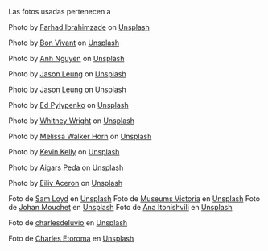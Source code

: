 Las fotos usadas pertenecen a

Photo by <a href="https://unsplash.com/@ferhadd?utm_content=creditCopyText&utm_medium=referral&utm_source=unsplash">Farhad Ibrahimzade</a> on <a href="https://unsplash.com/photos/cooked-food-on-black-ceramic-bowl-KpOl9jV2aJM?utm_content=creditCopyText&utm_medium=referral&utm_source=unsplash">Unsplash</a>

Photo by <a href="https://unsplash.com/@bonvivant?utm_content=creditCopyText&utm_medium=referral&utm_source=unsplash">Bon Vivant</a> on <a href="https://unsplash.com/photos/ramen-dish-qom5MPOER-I?utm_content=creditCopyText&utm_medium=referral&utm_source=unsplash">Unsplash</a>

Photo by <a href="https://unsplash.com/@pwign?utm_content=creditCopyText&utm_medium=referral&utm_source=unsplash">Anh Nguyen</a> on <a href="https://unsplash.com/photos/vegetable-and-meat-on-bowl-kcA-c3f_3FE?utm_content=creditCopyText&utm_medium=referral&utm_source=unsplash">Unsplash</a>

Photo by <a href="https://unsplash.com/@ninjason?utm_content=creditCopyText&utm_medium=referral&utm_source=unsplash">Jason Leung</a> on <a href="https://unsplash.com/photos/photo-of-pub-set-in-room-during-daytime-poI7DelFiVA?utm_content=creditCopyText&utm_medium=referral&utm_source=unsplash">Unsplash</a>

Photo by <a href="https://unsplash.com/@ninjason?utm_content=creditCopyText&utm_medium=referral&utm_source=unsplash">Jason Leung</a> on <a href="https://unsplash.com/photos/photo-of-pub-set-in-room-during-daytime-poI7DelFiVA?utm_content=creditCopyText&utm_medium=referral&utm_source=unsplash">Unsplash</a>

Photo by <a href="https://unsplash.com/@edpylypenko?utm_content=creditCopyText&utm_medium=referral&utm_source=unsplash">Ed Pylypenko</a> on <a href="https://unsplash.com/photos/grayscale-photography-of-man-standing-on-doorway-9tF80Gg5S-k?utm_content=creditCopyText&utm_medium=referral&utm_source=unsplash">Unsplash</a>

Photo by <a href="https://unsplash.com/@whitney_wright?utm_content=creditCopyText&utm_medium=referral&utm_source=unsplash">Whitney Wright</a> on <a href="https://unsplash.com/photos/three-clear-drinking-glasses-filled-with-juice-TgQkxQc-t_U?utm_content=creditCopyText&utm_medium=referral&utm_source=unsplash">Unsplash</a>

Photo by <a href="https://unsplash.com/@sugercoatit?utm_content=creditCopyText&utm_medium=referral&utm_source=unsplash">Melissa Walker Horn</a> on <a href="https://unsplash.com/photos/clear-glass-cup-filled-with-water-and-lemon-gtDYwUIr9Vg?utm_content=creditCopyText&utm_medium=referral&utm_source=unsplash">Unsplash</a>

Photo by <a href="https://unsplash.com/@shootervision?utm_content=creditCopyText&utm_medium=referral&utm_source=unsplash">Kevin Kelly</a> on <a href="https://unsplash.com/photos/liquor-pours-in-wine-glass-PPneSBqfCCU?utm_content=creditCopyText&utm_medium=referral&utm_source=unsplash">Unsplash</a>

Photo by <a href="https://unsplash.com/@aigars?utm_content=creditCopyText&utm_medium=referral&utm_source=unsplash">Aigars Peda</a> on <a href="https://unsplash.com/photos/baked-bread-sandwich-a_iKAg00LN4?utm_content=creditCopyText&utm_medium=referral&utm_source=unsplash">Unsplash</a>

Photo by <a href="https://unsplash.com/@shootdelicious?utm_content=creditCopyText&utm_medium=referral&utm_source=unsplash">Eiliv Aceron</a> on <a href="https://unsplash.com/photos/burger-on-white-and-red-paper-5nvt9BrLaAc?utm_content=creditCopyText&utm_medium=referral&utm_source=unsplash">Unsplash</a>

Foto de <a href="https://unsplash.com/es/@samloyd?utm_content=creditCopyText&utm_medium=referral&utm_source=unsplash">Sam Loyd</a> en <a href="https://unsplash.com/es/fotos/mujer-leyendo-el-periodico-sentada-en-una-silla-fuera-del-edificio-BV4H4cumaEQ?utm_content=creditCopyText&utm_medium=referral&utm_source=unsplash">Unsplash</a>
Foto de <a href="https://unsplash.com/es/@museumsvictoria?utm_content=creditCopyText&utm_medium=referral&utm_source=unsplash">Museums Victoria</a> en <a href="https://unsplash.com/es/fotos/hombre-en-traje-negro-sentado-en-las-escaleras-mQJCWimuLFg?utm_content=creditCopyText&utm_medium=referral&utm_source=unsplash">Unsplash</a>
Foto de <a href="https://unsplash.com/es/@johanmouchet?utm_content=creditCopyText&utm_medium=referral&utm_source=unsplash">Johan Mouchet</a> en <a href="https://unsplash.com/es/fotos/dos-mesas-marrones-en-el-exterior-Z95viY3WaZs?utm_content=creditCopyText&utm_medium=referral&utm_source=unsplash">Unsplash</a>
Foto de <a href="https://unsplash.com/es/@aniitonishvili?utm_content=creditCopyText&utm_medium=referral&utm_source=unsplash">Ana Itonishvili</a> en <a href="https://unsplash.com/es/fotos/mujer-en-abrigo-marron-sosteniendo-taza-de-ceramica-blanca-Fyl8sMC2j2Q?utm_content=creditCopyText&utm_medium=referral&utm_source=unsplash">Unsplash</a>

Foto de <a href="https://unsplash.com/es/@charlesdeluvio?utm_content=creditCopyText&utm_medium=referral&utm_source=unsplash">charlesdeluvio</a> en <a href="https://unsplash.com/es/fotos/hombre-con-gorro-negro-kVg2DQTAK7c?utm_content=creditCopyText&utm_medium=referral&utm_source=unsplash">Unsplash</a>

Foto de <a href="https://unsplash.com/es/@charlesetoroma?utm_content=creditCopyText&utm_medium=referral&utm_source=unsplash">Charles Etoroma</a> en <a href="https://unsplash.com/es/fotos/fotografia-de-retrato-de-hombre-95UF6LXe-Lo?utm_content=creditCopyText&utm_medium=referral&utm_source=unsplash">Unsplash</a>
